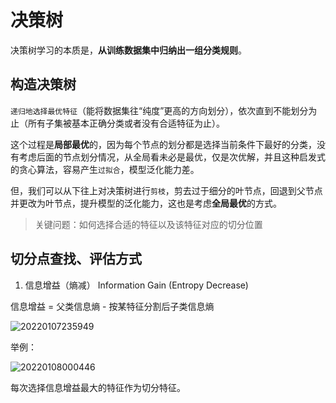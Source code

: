 <!--
 * @Description: 
 * @Version: 1.0
 * @Autor: xihuishaw
 * @Date: 2022-01-07 23:42:54
 * @LastEditors: xihuishaw
 * @LastEditTime: 2022-01-08 00:34:48
-->

# 决策树

决策树学习的本质是，**从训练数据集中归纳出一组分类规则**。

## 构造决策树

`递归地选择最优特征`（能将数据集往“纯度”更高的方向划分），依次直到不能划分为止（所有子集被基本正确分类或者没有合适特征为止）。

这个过程是**局部最优**的，因为每个节点的划分都是选择当前条件下最好的分类，没有考虑后面的节点划分情况，从全局看未必是最优，仅是次优解，并且这种启发式的贪心算法，容易产生`过拟合`，模型泛化能力差。

但，我们可以从下往上对决策树进行`剪枝`，剪去过于细分的叶节点，回退到父节点并更改为叶节点，提升模型的泛化能力，这也是考虑**全局最优**的方式。

> 关键问题：如何选择合适的特征以及该特征对应的切分位置

## 切分点查找、评估方式

1. 信息增益（熵减） Information Gain (Entropy Decrease)

信息增益 = 父类信息熵 - 按某特征分割后子类信息熵

![20220107235949](https://cdn.jsdelivr.net/gh/xihuishawpy/PicBad@main/blogs/pictures/20220107235949.png)

举例：

![20220108000446](https://cdn.jsdelivr.net/gh/xihuishawpy/PicBad@main/blogs/pictures/20220108000446.png)

每次选择信息增益最大的特征作为切分特征。
